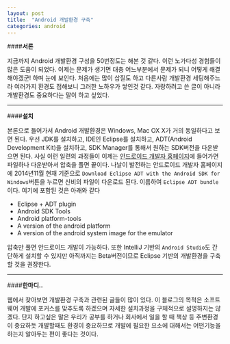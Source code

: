 ```yaml
---
layout: post
title:  "Android 개발환경 구축"
categories: android 
---
```

####**서론**


지금까지 Android 개발환경 구성을 50번정도는 해본 것 같다. 
이런 노가다성 경험들이 많은 도움이 되었다. 이제는 문제가 생기면 대충 어느부분에서 문제가 되니 어떻게 해결 해야겠군! 하며 눈에 보인다. 
처음에는 많이 삽질도 하고 다른사람 개발환경 세팅해주느라 여러가지 환경도 접해보니 그러한 노하우가 쌓인것 같다. 
자랑하려고 쓴 글이 아니라 개발환경도 중요하다는 말이 하고 싶었다. 

******

####**설치**


본론으로 들어가서 Android 개발환경은 Windows, Mac OX X가 거의 동일하다고 보면 된다.
우선 JDK를 설치하고, IDE인 Eclipse를 설치하고, ADT(Android Development Kit)을 설치하고, SDK Manager를 통해서 원하는 SDK버전을 다운받으면 된다. 
사실 이런 일련의 과정들이 이제는 [안드로이드 개발자 홈페이지][android_download]에 들어가면 파일하나 다운받아서 압축을 풀면 끝이다. 
나날이 발전하는 안드로이드 개발자 홈페이지에 2014년11월 현재 기준으로 `Download Eclipse ADT with the Android SDK for Windows`버튼을 누르면 신비의 파일이 다운로드 된다. 
이름하여 `Eclipse ADT bundle` 이다. 
여기에 포함된 것은 아래와 같다

  - Eclipse + ADT plugin
  - Android SDK Tools
  - Android platform-tools
  - A version of the android platform
  - A version of the android system image for the emulator

압축만 풀면 안드로이드 개발이 가능하다. 또한 IntelliJ 기반의 `Android Studio`도 간단하게 설치할 수 있지만 아직까지는 Beta버전이므로 Eclipse 기반의 개발환경을 구축 할 것을 권장한다.

******

####**한마디..**


웹에서 찾아보면 개발환경 구축과 관련된 글들이 많이 있다. 
이 블로그의 목적은 소프트웨어 개발에 포커스를 맞추도록 하겠으며 자세한 설치과정을 구체적으로 설명하지는 않겠다. 
단지 하고싶은 말은 우리가 공부를 하거나 회사에서 일을 할 때 책상 등 주변환경이 중요하듯 개발할때도 환경이 중요하므로 개발에 필요한 요소에 대해서는 어떤기능을 하는지 알아두는 편이 좋다는 것이다. 

[android_download]:   http://developer.android.com/sdk/index.html
